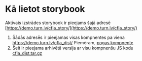 # Kā lietot storybook

Aktīvais izstrādes storybook ir pieejams šajā adresē [https://demo.turn.lv/cfla_story/](https://demo.turn.lv/cfla_story/)

1. Šādās adresēs ir pieejamas visas kompnentes pa viena https://demo.turn.lv/cfla_dist/ Piemēram, [pogas kompnente](https://demo.turn.lv/cfla_dist/button.min.js)
2. Šeit ir pieejama arhivētā versija ar visu kompnenšu JS kodu [cfla_dist.tar.gz](https://demo.turn.lv/cfla_dist/cfla_dist.tar.gz)

